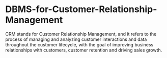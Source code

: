 # DBMS-for-Customer-Relationship-Management
CRM stands for Customer Relationship Management, and it refers to the process of managing and analyzing customer interactions and data throughout the customer lifecycle, with the goal of improving business relationships with customers, customer retention and driving sales growth.
